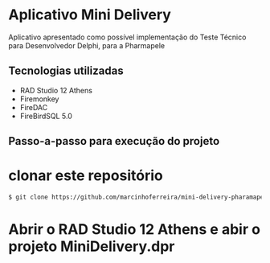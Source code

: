 # Aplicativo Mini Delivery

Aplicativo apresentado como possível implementação do Teste Técnico para Desenvolvedor Delphi, para a Pharmapele

## Tecnologias utilizadas

  - RAD Studio 12 Athens
  - Firemonkey
  - FireDAC
  - FireBirdSQL 5.0

## Passo-a-passo para execução do projeto

  # clonar este repositório
  
```bash
$ git clone https://github.com/marcinhoferreira/mini-delivery-pharamapele.git
```

  # Abrir o RAD Studio 12 Athens e abir o projeto MiniDelivery.dpr
